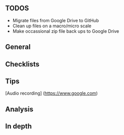 ## TODOS
- Migrate files from Google Drive to GitHub
- Clean up files on a macro/micro scale 
- Make occassional zip file back ups to Google Drive
 
## General

## Checklists

## Tips
[Audio recording] (https://www.google.com)

## Analysis

## In depth
